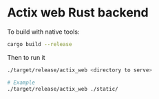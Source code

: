 # Actix web Rust backend

To build with native tools:

``` bash
cargo build --release
```

Then to run it

``` bash
./target/release/actix_web <directory to serve>

# Example
./target/release/actix_web ./static/
```
